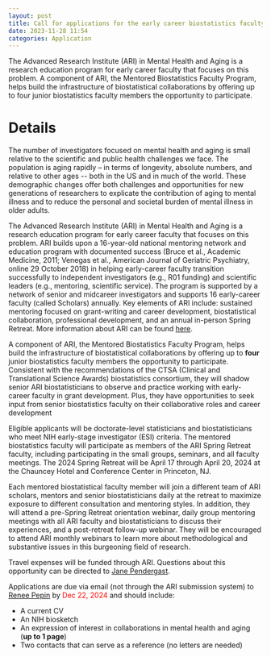 ```yaml
---
layout: post
title: Call for applications for the early career biostatistics faculty collaborating on mental health and aging
date: 2023-11-28 11:54 
categories: Application
---
```

The Advanced Research Institute (ARI) in Mental Health and Aging is a research education program for early career faculty that focuses on 
this problem. A component of ARI, the Mentored Biostatistics Faculty Program, helps build the infrastructure of biostatistical 
collaborations by offering up to four junior biostatistics faculty members the opportunity to participate.

Details
==================
The number of investigators focused on mental health and aging is small relative to the scientific and public health challenges we face. 
The population is aging rapidly – in terms of longevity, absolute numbers, and relative to other ages -- both in the US and in much of the 
world. These demographic changes offer both challenges and opportunities for new generations of researchers to explicate the contribution 
of aging to mental illness and to reduce the personal and societal burden of mental illness in older adults.

The Advanced Research Institute (ARI) in Mental Health and Aging is a research education program for early career faculty that focuses on 
this problem. ARI builds upon a 16-year-old national mentoring network and education program with documented success (Bruce et al., 
Academic Medicine, 2011; Venegas et al., American Journal of Geriatric Psychiatry, online 29 October 2018) in helping early-career faculty 
transition successfully to independent investigators (e.g., R01 funding) and scientific leaders (e.g., mentoring, scientific service). The 
program is supported by a network of senior and midcareer investigators and supports 16 early-career faculty (called Scholars) annually. 
Key elements of ARI include: sustained mentoring focused on grant-writing and career development, biostatistical collaboration, 
professional development, and an annual in-person Spring Retreat. More information about ARI can be found [here](https://www.mentalhealthandagingresearch.org/ari).

A component of ARI, the Mentored Biostatistics Faculty Program, helps build the infrastructure of biostatistical collaborations by offering 
up to <b>four</b> junior biostatistics faculty members the opportunity to participate. Consistent with the recommendations of the CTSA 
(Clinical and Translational Science Awards) biostatistics consortium, they will shadow senior ARI biostatisticians to observe and practice 
working with early-career faculty in grant development.  Plus, they have opportunities to seek input from senior biostatistics faculty on 
their collaborative roles and career development

Eligible applicants will be doctorate-level statisticians and biostatisticians who meet NIH early-stage investigator (ESI) criteria. The mentored biostatistics faculty will participate as members of the ARI Spring Retreat faculty, including participating in the small groups, seminars, and all faculty meetings. The 2024 Spring Retreat will be April 17 through April 20, 2024 at the Chauncey Hotel and Conference Center in Princeton, NJ.  


Each mentored biostatistical faculty member will join a different team of ARI scholars, mentors and senior biostatisticians daily at the 
retreat to maximize exposure to different consultation and mentoring styles. In addition, they will attend a pre-Spring Retreat orientation 
webinar, daily group mentoring meetings with all ARI faculty and biostatisticians to discuss their experiences, and a post-retreat 
follow-up webinar. They will be encouraged to attend ARI monthly webinars to learn more about methodological and substantive issues in this 
burgeoning field of research.

Travel expenses will be funded through ARI.  Questions about this opportunity can be directed to <a href="mailto:jane.pendergast@duke.edu">Jane Pendergast</a>.

Applications are due via email (not through the ARI submission system) to <a href="mailto:Renee.L.Pepin@Dartmouth.edu">Renee Pepin</a> by <font color="red">Dec 22, 2024</font> and should include:

- A current CV
- An NIH biosketch
- An expression of interest in collaborations in mental health and aging (**up to 1 page**)
- Two contacts that can serve as a reference (no letters are needed)